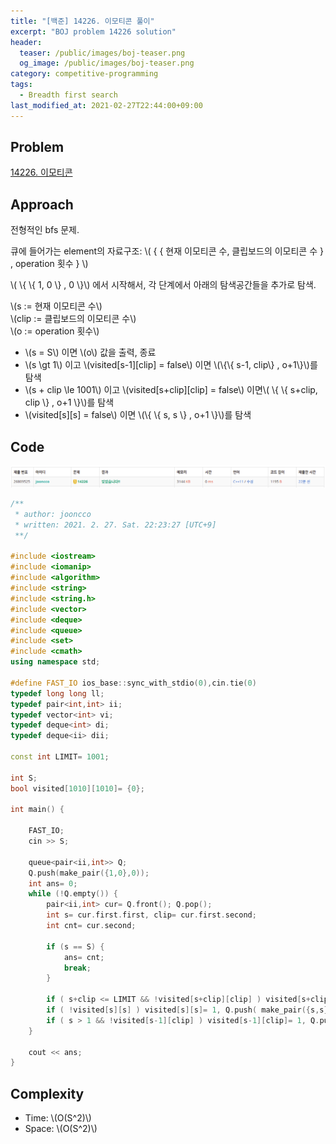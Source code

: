 ```yaml
---
title: "[백준] 14226. 이모티콘 풀이"
excerpt: "BOJ problem 14226 solution"
header:
  teaser: /public/images/boj-teaser.png
  og_image: /public/images/boj-teaser.png
category: competitive-programming
tags:
  - Breadth first search
last_modified_at: 2021-02-27T22:44:00+09:00
---
```


## Problem

[14226. 이모티콘](https://www.acmicpc.net/problem/14226)

## Approach

전형적인 bfs 문제.

큐에 들어가는 element의 자료구조:
\\( \{ \{ 현재 이모티콘 수, 클립보드의 이모티콘 수 \} , operation 횟수 \} \\)

\\( \\{ \\{ 1, 0 \\} , 0 \\}\\) 에서 시작해서, 각 단계에서 아래의 탐색공간들을 추가로 탐색.

\\(s := 현재 이모티콘 수\\)  
\\(clip := 클립보드의 이모티콘 수\\)  
\\(o := operation 횟수\\)

- \\(s = S\\) 이면 \\(o\\) 값을 출력, 종료
- \\(s \gt 1\\) 이고 \\(visited[s-1][clip] = false\\) 이면 \\(\\{\\{ s-1, clip\\} , o+1\\}\\)를 탐색
- \\(s + clip \le 1001\\) 이고 \\(visited[s+clip][clip] = false\\) 이면\\( \\{ \\{ s+clip, clip \\} , o+1 \\}\\)를 탐색
- \\(visited[s][s] = false\\) 이면 \\(\\{ \\{ s, s \\} , o+1 \\}\\)를 탐색

## Code

<img src="/public/images/boj-14226-result.png"/>

```cpp
/**
 * author: jooncco
 * written: 2021. 2. 27. Sat. 22:23:27 [UTC+9]
 **/

#include <iostream>
#include <iomanip>
#include <algorithm>
#include <string>
#include <string.h>
#include <vector>
#include <deque>
#include <queue>
#include <set>
#include <cmath>
using namespace std;

#define FAST_IO ios_base::sync_with_stdio(0),cin.tie(0)
typedef long long ll;
typedef pair<int,int> ii;
typedef vector<int> vi;
typedef deque<int> di;
typedef deque<ii> dii;

const int LIMIT= 1001;

int S;
bool visited[1010][1010]= {0};

int main() {

    FAST_IO;
    cin >> S;

    queue<pair<ii,int>> Q;
    Q.push(make_pair({1,0},0));
    int ans= 0;
    while (!Q.empty()) {
        pair<ii,int> cur= Q.front(); Q.pop();
        int s= cur.first.first, clip= cur.first.second;
        int cnt= cur.second;

        if (s == S) {
            ans= cnt;
            break;
        }

        if ( s+clip <= LIMIT && !visited[s+clip][clip] ) visited[s+clip][clip]= 1, Q.push( make_pair({s+clip,clip}, cnt+1) );
        if ( !visited[s][s] ) visited[s][s]= 1, Q.push( make_pair({s,s}, cnt+1));
        if ( s > 1 && !visited[s-1][clip] ) visited[s-1][clip]= 1, Q.push( {make_pair(s-1,clip}, cnt+1) );
    }

    cout << ans;
}
```

## Complexity

- Time: \\(O(S^2)\\)
- Space: \\(O(S^2)\\)
